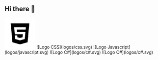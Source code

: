 ## Hi there 👋

<img src="logos/html.svg" alt="Logo HTML" width="100" height="100">
![Logo CSS](logos/css.svg)
![Logo Javascript](logos/javascript.svg)
![Logo C#](logos/c#.svg)
![Logo C#](logos/c#.svg)

